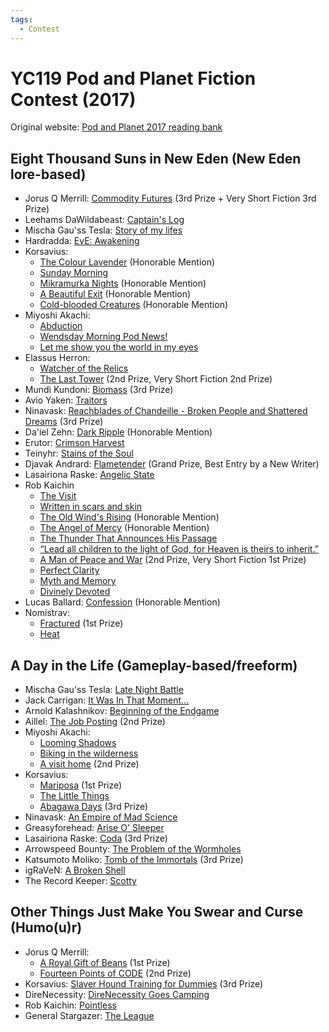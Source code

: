 ```yaml
---
tags:
  - Contest
---
```


# YC119 Pod and Planet Fiction Contest (2017)

Original website: [Pod and Planet 2017 reading bank](https://podandplanet.wixsite.com/podandplanet/contest-entries)

## Eight Thousand Suns in New Eden (New Eden lore-based)

- Jorus Q Merrill: [Commodity Futures](../authors/jorusqmerrill/commodityfutures.md) (3rd Prize + Very Short Fiction 3rd Prize)
- Leehams DaWildabeast: [Captain's Log](../authors/miscauthors/captainslog.md)
- Mischa Gau'ss Tesla: [Story of my lifes](../authors/mischagausstesla/storyofmylifes.md)
- Hardradda: [EvE: Awakening](../authors/miscauthors/hardradda_eveawakening.md)
- Korsavius:
    - [The Colour Lavender](../authors/korsavius/thecolourlavender.md) (Honorable Mention)
    - [Sunday Morning](../authors/korsavius/sundaymorning.md)
    - [Mikramurka Nights](../authors/korsavius/mikramurkanights.md) (Honorable Mention)
    - [A Beautiful Exit](../authors/korsavius/abeautifulexit.md) (Honorable Mention)
    - [Cold-blooded Creatures](../authors/korsavius/coldbloodedmention.md) (Honorable Mention)
- Miyoshi Akachi:
    - [Abduction](../authors/miyoshiakachi/abduction.md)
    - [Wendsday Morning Pod News!](../authors/iyoshiakachi/wednesdaymorningpodnews.md)
    - [Let me show you the world in my eyes](../authors/miyoshiakachi/letmeshowyoutheworldinmyeyes.md)
- Elassus Herron:
    - [Watcher of the Relics](../authors/robkaichin/writteninscarsandskin.md)
    - [The Last Tower](../authors/elassusherron/thelasttower.md) (2nd Prize, Very Short Fiction 2nd Prize)
- Mundi Kundoni: [Biomass](../authors/mundikundoni/biomass.md) (3rd Prize)
- Avio Yaken: [Traitors](../authors/miscauthors/traitors.md)
- Ninavask: [Reachblades of Chandeille - Broken People and Shattered Dreams](../authors/ninavask/reachbladesofchandeille_brokenpeopleandshattereddreams.md) (3rd Prize)
- Da'iel Zehn: [Dark Ripple](../authors/miscauthors/darkripple.md) (Honorable Mention)
- Erutor: [Crimson Harvest](../authors/erutor/crimsonharvest.md)
- Teinyhr: [Stains of the Soul](../authors/miscauthors/stainsofthesoul.md)
- Djavak Andrard: [Flametender](../authors/miscauthors/flametender.md) (Grand Prize, Best Entry by a New Writer)
- Lasairiona Raske: [Angelic State](../authors/lasairionaraske/angelicstate.md)
- Rob Kaichin
    - [The Visit](../authors/robkaichin/thevisit.md)
    - [Written in scars and skin](../authors/robkaichin/writteninscarsandskin.md)
    - [The Old Wind's Rising](../authors/robkaichin/theoldwindsrising.md) (Honorable Mention)
    - [The Angel of Mercy](../authors/robkaichin/theangelofmercy.md) (Honorable Mention)
    - [The Thunder That Announces His Passage](../authors/robkaichin/thethunderthatannounceshispassage.md)
    - [“Lead all children to the light of God, for Heaven is theirs to inherit.”](../authors/robkaichin/leadallchildren.md)
    - [A Man of Peace and War](../authors/robkaichin/amanofpeaceandwar.md) (2nd Prize, Very Short Fiction 1st Prize)
    - [Perfect Clarity](../authors/robkaichin/perfectclarity.md)
    - [Myth and Memory](../authors/robkaichin/mythandmemory.md)
    - [Divinely Devoted](../authors/robkaichin/divinedevotion.md)
- Lucas Ballard: [Confession](../authors/miscauthors/confession.md) (Honorable Mention)
- Nomistrav:
    - [Fractured](../authors/nomistrav.md/fractured.md) (1st Prize)
    - [Heat](../authors/nomistrav.md/heat.md)

## A Day in the Life (Gameplay-based/freeform)

- Mischa Gau'ss Tesla: [Late Night Battle](../authors/mischagausstesla/latenightbattle.md)
- Jack Carrigan: [It Was In That Moment...](../authors/miscauthors/itwasinthatmoment.md)
- Arnold Kalashnikov: [Beginning of the Endgame](../authors/miscauthors/beginningoftheendgame.md)
- Aillel: [The Job Posting](../authors/miscauthors/thejobposting.md) (2nd Prize)
- Miyoshi Akachi:
    - [Looming Shadows](../authors/miyoshiakachi/loomingshadows.md)
    - [Biking in the wilderness](../authors/miyoshiakachi/bikinginthewilderness.md)
    - [A visit home](../authors/miyoshiakachi/avisithome.md) (2nd Prize)
- Korsavius:
    - [Mariposa](../authors/korsavius/mariposa.md) (1st Prize)
    - [The Little Things](../authors/korsavius/thelittlethings.md)
    - [Abagawa Days](../authors/korsavius/abagawadays.md) (3rd Prize)
- Ninavask: [An Empire of Mad Science](../authors/ninavask/anempireofmadscience.md)
- Greasyforehead: [Arise O' Sleeper](../authors/miscauthors/ariseosleeper.md)
- Lasairiona Raske: [Coda](../authors/lasairionaraske/coda.md) (3rd Prize)
- Arrowspeed Bounty: [The Problem of the Wormholes](../authors/miscauthors/theproblemofthewormholes.md)
- Katsumoto Moliko: [Tomb of the Immortals](../authors/miscauthors/tomboftheimmortals.md) (3rd Prize)
- igRaVeN: [A Broken Shell](../authors/miscauthors/abrokenshell.md)
- The Record Keeper: [Scotty](../authors/miscauthors/scotty.md)


## Other Things Just Make You Swear and Curse (Humo(u)r)

- Jorus Q Merrill:
    - [A Royal Gift of Beans](../authors/jorusqmerrill/aroyalgiftofbeans.md) (1st Prize)
    - [Fourteen Points of CODE](../authors/jorusqmerrill/fourteenpointsofcode.md) (2nd Prize)
- Korsavius: [Slaver Hound Training for Dummies](../authors/korsavius/slaverhoundtrainingfordummies.md) (3rd Prize)
- DireNecessity: [DireNecessity Goes Camping](../authors/direnecessity/direnecessitygoescamping.md)
- Rob Kaichin: [Pointless](../authors/robkaichin/pointless.md)
- General Stargazer: [The League](../authors/miscauthors/theleague.md)

